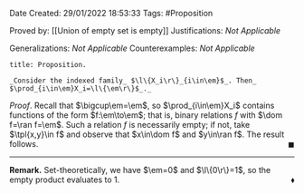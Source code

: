 <div class="topSpace"></div>

Date Created: 29/01/2022 18:53:33
Tags: #Proposition

Proved by: [[Union of empty set is empty]]
Justifications: _Not Applicable_

Generalizations: _Not Applicable_
Counterexamples: _Not Applicable_

``` ad-Proposition
title: Proposition.

_Consider the indexed family_ $\l\{X_i\r\}_{i\in\em}$_. Then_ $\prod_{i\in\em}X_i=\l\{\em\r\}$_._

```

_Proof_. Recall that $\bigcup\em=\em$, so $\prod_{i\in\em}X_i$ contains functions of the form $f:\em\to\em$; that is, binary relations $f$ with $\dom f=\ran f=\em$. Such a relation $f$ is necessarily empty; if not, take $\tpl{x,y}\in f$ and observe that $x\in\dom f$ and $y\in\ran f$. The result follows.<span style="float:right;">$\blacksquare$</span>

---

**Remark.** Set-theoretically, we have $\em=0$ and $\l\{0\r\}=1$, so the empty product evaluates to $1$.<span style="float:right;">$\blacklozenge$</span>
